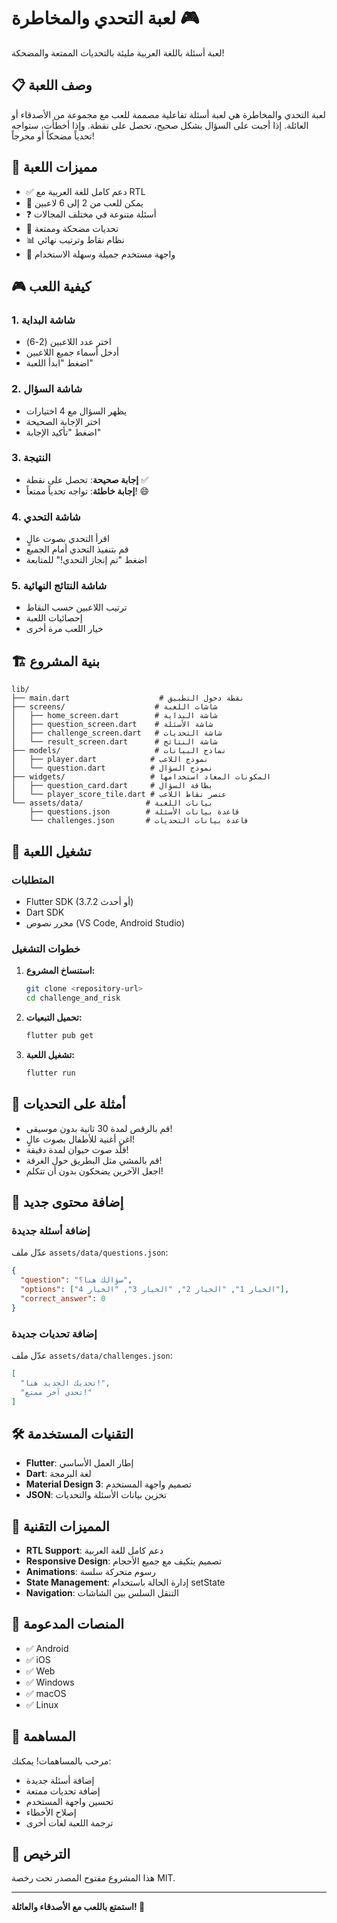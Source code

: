 # لعبة التحدي والمخاطرة 🎮

لعبة أسئلة باللغة العربية مليئة بالتحديات الممتعة والمضحكة! 

## 📋 وصف اللعبة

لعبة التحدي والمخاطرة هي لعبة أسئلة تفاعلية مصممة للعب مع مجموعة من الأصدقاء أو العائلة. إذا أجبت على السؤال بشكل صحيح، تحصل على نقطة. وإذا أخطأت، ستواجه تحدياً مضحكاً أو محرجاً!

## 🎯 مميزات اللعبة

- ✅ دعم كامل للغة العربية مع RTL
- 👥 يمكن للعب من 2 إلى 6 لاعبين
- ❓ أسئلة متنوعة في مختلف المجالات
- 🎪 تحديات مضحكة وممتعة
- 📊 نظام نقاط وترتيب نهائي
- 🎨 واجهة مستخدم جميلة وسهلة الاستخدام

## 🎮 كيفية اللعب

### 1. شاشة البداية
- اختر عدد اللاعبين (2-6)
- أدخل أسماء جميع اللاعبين
- اضغط "ابدأ اللعبة"

### 2. شاشة السؤال
- يظهر السؤال مع 4 اختيارات
- اختر الإجابة الصحيحة
- اضغط "تأكيد الإجابة"

### 3. النتيجة
- **إجابة صحيحة**: تحصل على نقطة ✅
- **إجابة خاطئة**: تواجه تحدياً ممتعاً! 😄

### 4. شاشة التحدي
- اقرأ التحدي بصوت عالٍ
- قم بتنفيذ التحدي أمام الجميع
- اضغط "تم إنجاز التحدي!" للمتابعة

### 5. شاشة النتائج النهائية
- ترتيب اللاعبين حسب النقاط
- إحصائيات اللعبة
- خيار اللعب مرة أخرى

## 🏗️ بنية المشروع

```
lib/
├── main.dart                    # نقطة دخول التطبيق
├── screens/                    # شاشات اللعبة
│   ├── home_screen.dart        # شاشة البداية
│   ├── question_screen.dart    # شاشة الأسئلة
│   ├── challenge_screen.dart   # شاشة التحديات
│   └── result_screen.dart      # شاشة النتائج
├── models/                     # نماذج البيانات
│   ├── player.dart            # نموذج اللاعب
│   └── question.dart          # نموذج السؤال
├── widgets/                   # المكونات المعاد استخدامها
│   ├── question_card.dart     # بطاقة السؤال
│   └── player_score_tile.dart # عنصر نقاط اللاعب
└── assets/data/              # بيانات اللعبة
    ├── questions.json        # قاعدة بيانات الأسئلة
    └── challenges.json       # قاعدة بيانات التحديات
```

## 🚀 تشغيل اللعبة

### المتطلبات
- Flutter SDK (3.7.2 أو أحدث)
- Dart SDK
- محرر نصوص (VS Code, Android Studio)

### خطوات التشغيل

1. **استنساخ المشروع:**
   ```bash
   git clone <repository-url>
   cd challenge_and_risk
   ```

2. **تحميل التبعيات:**
   ```bash
   flutter pub get
   ```

3. **تشغيل اللعبة:**
   ```bash
   flutter run
   ```

## 🎲 أمثلة على التحديات

- قم بالرقص لمدة 30 ثانية بدون موسيقى!
- اغن أغنية للأطفال بصوت عالٍ!
- قلّد صوت حيوان لمدة دقيقة!
- قم بالمشي مثل البطريق حول الغرفة!
- اجعل الآخرين يضحكون بدون أن تتكلم!

## 📝 إضافة محتوى جديد

### إضافة أسئلة جديدة
عدّل ملف `assets/data/questions.json`:

```json
{
  "question": "سؤالك هنا؟",
  "options": ["الخيار 1", "الخيار 2", "الخيار 3", "الخيار 4"],
  "correct_answer": 0
}
```

### إضافة تحديات جديدة
عدّل ملف `assets/data/challenges.json`:

```json
[
  "تحديك الجديد هنا!",
  "تحدي آخر ممتع!"
]
```

## 🛠️ التقنيات المستخدمة

- **Flutter**: إطار العمل الأساسي
- **Dart**: لغة البرمجة
- **Material Design 3**: تصميم واجهة المستخدم
- **JSON**: تخزين بيانات الأسئلة والتحديات

## 🎨 المميزات التقنية

- **RTL Support**: دعم كامل للغة العربية
- **Responsive Design**: تصميم يتكيف مع جميع الأحجام
- **Animations**: رسوم متحركة سلسة
- **State Management**: إدارة الحالة باستخدام setState
- **Navigation**: التنقل السلس بين الشاشات

## 📱 المنصات المدعومة

- ✅ Android
- ✅ iOS  
- ✅ Web
- ✅ Windows
- ✅ macOS
- ✅ Linux

## 🤝 المساهمة

مرحب بالمساهمات! يمكنك:
- إضافة أسئلة جديدة
- إضافة تحديات ممتعة
- تحسين واجهة المستخدم
- إصلاح الأخطاء
- ترجمة اللعبة لغات أخرى

## 📄 الترخيص

هذا المشروع مفتوح المصدر تحت رخصة MIT.

---

**استمتع باللعب مع الأصدقاء والعائلة! 🎉**
